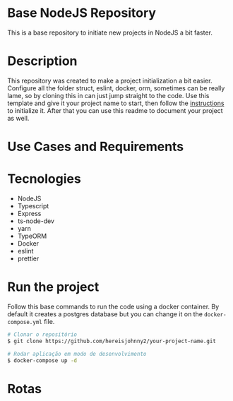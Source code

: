 <div>
    <h1>Base NodeJS Repository</h1>
    <p>This is a base repository to initiate new projects in NodeJS a bit faster.</p>
</div>

# Description

This repository was created to make a project initialization a bit easier. Configure all the folder struct, eslint, docker, orm, sometimes can be really lame, so by cloning this in can just jump straight to the code. Use this template and give it your project name to start, then follow the [instructions](#Run-the-project) to initialize it. After that you can use this readme to document your project as well.

# Use Cases and Requirements

# Tecnologies

 - NodeJS
 - Typescript
 - Express
 - ts-node-dev
 - yarn
 - TypeORM
 - Docker
 - eslint
 - prettier

# Run the project

Follow this base commands to run the code using a docker container. By default it creates a postgres database but you can change it on the `docker-compose.yml` file.

```bash
# Clonar o repositório
$ git clone https://github.com/hereisjohnny2/your-project-name.git

# Rodar aplicação em modo de desenvolvimento
$ docker-compose up -d
```

# Rotas

